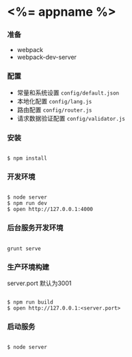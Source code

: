 # <%= appname %>


### 准备

* webpack
* webpack-dev-server

### 配置

* 常量和系统设置 `config/default.json`
* 本地化配置 `config/lang.js`
* 路由配置 `config/router.js`
* 请求数据验证配置 `config/validator.js`

### 安装

```

$ npm install

```

### 开发环境

```

$ node server
$ npm run dev
$ open http://127.0.0.1:4000

```

### 后台服务开发环境

```

grunt serve

```


### 生产环境构建

server.port 默认为3001

```

$ npm run build
$ open http://127.0.0.1:<server.port>

```

### 启动服务

```

$ node server

```
